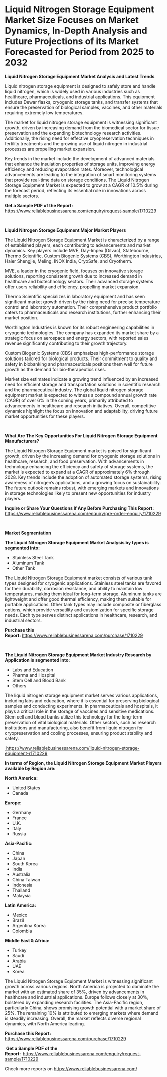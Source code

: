 <p><h1>Liquid Nitrogen Storage Equipment Market Size Focuses on Market Dynamics, In-Depth Analysis and Future Projections of its Market Forecasted for Period from 2025 to 2032</h1></p><p><strong>Liquid Nitrogen Storage Equipment Market Analysis and Latest Trends</strong></p>
<p><p>Liquid nitrogen storage equipment is designed to safely store and handle liquid nitrogen, which is widely used in various industries such as healthcare, pharmaceuticals, and industrial applications. This equipment includes Dewar flasks, cryogenic storage tanks, and transfer systems that ensure the preservation of biological samples, vaccines, and other materials requiring extremely low temperatures. </p><p>The market for liquid nitrogen storage equipment is witnessing significant growth, driven by increasing demand from the biomedical sector for tissue preservation and the expanding biotechnology research activities. Additionally, the rising need for effective cryopreservation techniques in fertility treatments and the growing use of liquid nitrogen in industrial processes are propelling market expansion. </p><p>Key trends in the market include the development of advanced materials that enhance the insulation properties of storage units, improving energy efficiency and reducing evaporation rates. Moreover, technological advancements are leading to the integration of smart monitoring systems that provide real-time data on storage conditions. The Liquid Nitrogen Storage Equipment Market is expected to grow at a CAGR of 10.5% during the forecast period, reflecting its essential role in innovations across multiple sectors.</p></p>
<p><strong>Get a Sample PDF of the Report:&nbsp;</strong> <a href="https://www.reliablebusinessarena.com/enquiry/request-sample/1710229?utm_campaign=3218&utm_medium=2&utm_source=Github&utm_content=ia&utm_term=27032025&utm_id=liquid-nitrogen-storage-equipment">https://www.reliablebusinessarena.com/enquiry/request-sample/1710229</a></p>
<p>&nbsp;</p>
<p><strong>Liquid Nitrogen Storage Equipment Major Market Players</strong></p>
<p><p>The Liquid Nitrogen Storage Equipment Market is characterized by a range of established players, each contributing to advancements and market dynamics. Key players include MVE, Day-Impex (Dilvac), Statebourne, Thermo Scientific, Custom Biogenic Systems (CBS), Worthington Industries, Haier Shengjie, Meling, INOX India, CryoSafe, and Cryotherm.</p><p>MVE, a leader in the cryogenic field, focuses on innovative storage solutions, reporting consistent growth due to increased demand in healthcare and biotechnology sectors. Their advanced storage systems offer users reliability and efficiency, propelling market expansion.</p><p>Thermo Scientific specializes in laboratory equipment and has seen significant market growth driven by the rising need for precise temperature control and laboratory automation. Their comprehensive product portfolio caters to pharmaceuticals and research institutions, further enhancing their market position.</p><p>Worthington Industries is known for its robust engineering capabilities in cryogenic technologies. The company has expanded its market share by a strategic focus on aerospace and energy sectors, with reported sales revenue significantly contributing to their growth trajectory.</p><p>Custom Biogenic Systems (CBS) emphasizes high-performance storage solutions tailored for biological products. Their commitment to quality and safety in biobanking and pharmaceuticals positions them well for future growth as the demand for bio-therapeutics rises.</p><p>Market size estimates indicate a growing trend influenced by an increased need for efficient storage and transportation solutions in scientific research and the pharmaceutical industry. The global liquid nitrogen storage equipment market is expected to witness a compound annual growth rate (CAGR) of over 6% in the coming years, primarily attributed to advancements in healthcare and research initiatives. Overall, competitive dynamics highlight the focus on innovation and adaptability, driving future market opportunities for these players.</p></p>
<p>&nbsp;</p>
<p><strong>What Are The Key Opportunities For Liquid Nitrogen Storage Equipment Manufacturers?</strong></p>
<p><p>The Liquid Nitrogen Storage Equipment market is poised for significant growth, driven by the increasing demand for cryogenic storage solutions in healthcare, research, and food preservation. With advancements in technology enhancing the efficiency and safety of storage systems, the market is expected to expand at a CAGR of approximately 6% through 2028. Key trends include the adoption of automated storage systems, rising awareness of nitrogen’s applications, and a growing focus on sustainability. The future outlook remains robust, with emerging markets and innovations in storage technologies likely to present new opportunities for industry players.</p></p>
<p><strong>Inquire or Share Your Questions If Any Before Purchasing This Report:</strong> <a href="https://www.reliablebusinessarena.com/enquiry/pre-order-enquiry/1710229?utm_campaign=3218&utm_medium=2&utm_source=Github&utm_content=ia&utm_term=27032025&utm_id=liquid-nitrogen-storage-equipment">https://www.reliablebusinessarena.com/enquiry/pre-order-enquiry/1710229</a></p>
<p>&nbsp;</p>
<p><strong>Market Segmentation</strong></p>
<p><strong>The Liquid Nitrogen Storage Equipment Market Analysis by types is segmented into:</strong></p>
<p><ul><li>Stainless Steel Tank</li><li>Aluminum Tank</li><li>Other Tank</li></ul></p>
<p><p>The Liquid Nitrogen Storage Equipment market consists of various tank types designed for cryogenic applications. Stainless steel tanks are favored for their durability, corrosion resistance, and ability to maintain low temperatures, making them ideal for long-term storage. Aluminum tanks are lightweight and offer good thermal efficiency, making them suitable for portable applications. Other tank types may include composite or fiberglass options, which provide versatility and customization for specific storage needs. Each type serves distinct applications in healthcare, research, and industrial sectors.</p></p>
<p><strong>Purchase this Report:&nbsp;</strong><a href="https://www.reliablebusinessarena.com/purchase/1710229?utm_campaign=3218&utm_medium=2&utm_source=Github&utm_content=ia&utm_term=27032025&utm_id=liquid-nitrogen-storage-equipment">https://www.reliablebusinessarena.com/purchase/1710229</a></p>
<p>&nbsp;</p>
<p><strong>The Liquid Nitrogen Storage Equipment Market Industry Research by Application is segmented into:</strong></p>
<p><ul><li>Labs and Education</li><li>Pharma and Hospital</li><li>Stem Cell and Blood Bank</li><li>Others</li></ul></p>
<p><p>The liquid nitrogen storage equipment market serves various applications, including labs and education, where it is essential for preserving biological samples and conducting experiments. In pharmaceuticals and hospitals, it plays a critical role in the storage of vaccines and sensitive medications. Stem cell and blood banks utilize this technology for the long-term preservation of vital biological materials. Other sectors, such as research institutions and manufacturing, also benefit from liquid nitrogen for cryopreservation and cooling processes, ensuring product stability and safety.</p></p>
<p><a href="https://www.reliablebusinessarena.com/liquid-nitrogen-storage-equipment-r1710229?utm_campaign=3218&utm_medium=2&utm_source=Github&utm_content=ia&utm_term=27032025&utm_id=liquid-nitrogen-storage-equipment">&nbsp;https://www.reliablebusinessarena.com/liquid-nitrogen-storage-equipment-r1710229</a></p>
<p><strong>In terms of Region, the Liquid Nitrogen Storage Equipment Market Players available by Region are:</strong></p>
<p>
    <p> <strong> North America: </strong>
        <ul>
            <li>United States</li>
            <li>Canada</li>
        </ul>
        </p> 
    <p> <strong> Europe: </strong>
        <ul>
            <li>Germany</li>
            <li>France</li>
            <li>U.K.</li>
            <li>Italy</li>
            <li>Russia</li>
        </ul>
        </p> 
    <p> <strong> Asia-Pacific: </strong>
        <ul>
            <li>China</li>
            <li>Japan</li>
            <li>South Korea</li>
            <li>India</li>
            <li>Australia</li>
            <li>China Taiwan</li>
            <li>Indonesia</li>
            <li>Thailand</li>
            <li>Malaysia</li>
        </ul>
        </p> 
    <p> <strong> Latin America: </strong>
        <ul>
            <li>Mexico</li>
            <li>Brazil</li>
            <li>Argentina Korea</li>
            <li>Colombia</li>
        </ul>
        </p> 
    <p> <strong> Middle East & Africa: </strong>
        <ul>
            <li>Turkey</li>
            <li>Saudi</li>
            <li>Arabia</li>
            <li>UAE</li>
            <li>Korea</li>
        </ul>
    </p>
    </p>
<p><p>The Liquid Nitrogen Storage Equipment Market is witnessing significant growth across various regions. North America is projected to dominate the market with an estimated share of 35%, driven by advancements in healthcare and industrial applications. Europe follows closely at 30%, bolstered by expanding research facilities. The Asia-Pacific region, particularly China, shows promising growth potential with a market share of 25%. The remaining 10% is attributed to emerging markets where demand is steadily increasing. Overall, the market reflects diverse regional dynamics, with North America leading.</p></p>
<p><strong>Purchase this Report: </strong><a href="https://www.reliablebusinessarena.com/purchase/1710229?utm_campaign=3218&utm_medium=2&utm_source=Github&utm_content=ia&utm_term=27032025&utm_id=liquid-nitrogen-storage-equipment">https://www.reliablebusinessarena.com/purchase/1710229</a></p>
<p>&nbsp;<strong>Get a Sample PDF of the Report:&nbsp;&nbsp;</strong><a href="https://www.reliablebusinessarena.com/enquiry/request-sample/1710229?utm_campaign=3218&utm_medium=2&utm_source=Github&utm_content=ia&utm_term=27032025&utm_id=liquid-nitrogen-storage-equipment">https://www.reliablebusinessarena.com/enquiry/request-sample/1710229</a></p>
<p><strong></strong></p>
<p>Check more reports on <a href="https://www.reliablebusinessarena.com/?utm_campaign=3218&utm_medium=2&utm_source=Github&utm_content=ia&utm_term=27032025&utm_id=liquid-nitrogen-storage-equipment">https://www.reliablebusinessarena.com/</a></p>